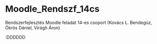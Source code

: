 # Moodle_Rendszf_14cs
Rendszerfejlesztés Moodle feladat 14-es csoport (Kovács L. Bendegúz, Ökrös Dániel, Virágh Áron)

:DDDDDD